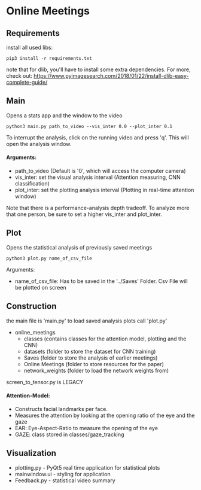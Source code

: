 # Online Meetings

## Requirements

install all used libs:

```
pip3 install -r requirements.txt
```

note that for dlib, you'll have to install some extra dependencies. For more, check out:
https://www.pyimagesearch.com/2018/01/22/install-dlib-easy-complete-guide/

## Main

Opens a stats app and the window to the video

```
python3 main.py path_to_video --vis_inter 0.0 --plot_inter 0.1
```

To interrupt the analysis, click on the running video and press 'q'. This will open the analysis window.


#### Arguments:

- path_to_video (Default is '0', which will access the computer camera)
- vis_inter: set the visual analysis interval (Attention measuring, CNN classification)
- plot_inter: set the plotting analysis interval (Plotting in real-time attention window)

Note that there is a performance-analysis depth tradeoff. To analyze more that one person, be sure to set a higher vis_inter and plot_inter.

## Plot

Opens the statistical analysis of previously saved meetings

```
python3 plot.py name_of_csv_file
```

Arguments:

- name_of_csv_file: Has to be saved in the '../Saves' Folder. Csv File will be plotted on screen

## Construction

the main file is 'main.py'
to load saved analysis plots call 'plot.py'

- online_meetings
    - classes (contains classes for the attention model, plotting and the CNN)
    - datasets (folder to store the dataset for CNN training)
    - Saves (folder to store the analysis of earlier meetings)
    - Online Meetings (folder to store resources for the paper)
    - network_weights (folder to load the network weights from)

screen_to_tensor.py is LEGACY

#### Attention-Model:
	
- Constructs facial landmarks per face.
- Measures the attention by looking at the opening ratio of the eye and the gaze
- EAR: Eye-Aspect-Ratio to measure the opening of the eye
- GAZE: class stored in classes/gaze_tracking


## Visualization

- plotting.py - PyQt5 real time application for statistical plots
- mainwindow.ui - styling for application
- Feedback.py - statistical video summary

